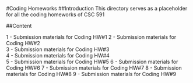 #Coding Homeworks 
##Introduction 
This directory serves as a placeholder for all the coding homeworks of CSC 591

##Content

  1 - Submission materials for Coding HW#1 
  2 - Submission materials for Coding HW#2  
  3 - Submission materials for Coding HW#3  
  4 - Submission materials for Coding HW#4  
  5 - Submission materials for Coding HW#5 
  6 - Submission materials for Coding HW#6 
  7 - Submission materials for Coding HW#7 
  8 - Submission materials for Coding HW#8 
  9 - Submission materials for Coding HW#9 
 